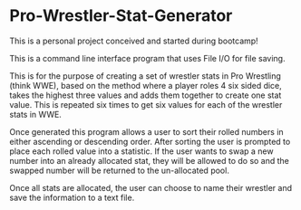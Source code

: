 # Pro-Wrestler-Stat-Generator
This is a personal project conceived and started during bootcamp!

This is a command line interface program that uses File I/O for file saving.

This is for the purpose of creating a set of wrestler stats in Pro Wrestling (think WWE), based on the method where a player roles 4 six sided dice, takes the highest three values and adds them together to create one stat value. This is repeated six times to get six values for each of the wrestler stats in WWE.

Once generated this program allows a user to sort their rolled numbers in either ascending or descending order. After sorting the user is prompted to place each rolled value into a statistic. If the user wants to swap a new number into an already allocated stat, they will be allowed to do so and the swapped number will be returned to the un-allocated pool.

Once all stats are allocated, the user can choose to name their wrestler and save the information to a text file.
